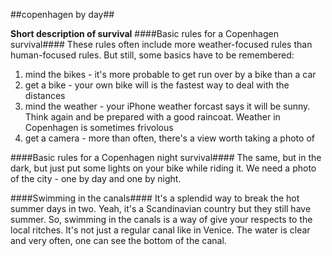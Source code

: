 ##copenhagen by day##

**Short description of survival**
####Basic rules for a Copenhagen survival####
These rules often include more weather-focused rules than human-focused rules. But still, some basics have to be remembered:
<ol>
<li>mind the bikes - it's more probable to get run over by a bike than a car</li>
<li>get a bike - your own bike will is the fastest way to deal with the distances</li>
<li>mind the weather - your iPhone weather forcast says it will be sunny. Think again and be prepared with a good raincoat. Weather in Copenhagen is sometimes frivolous</li>
<li>get a camera - more than often, there's a view worth taking a photo of</li>
  </ol>


####Basic rules for a Copenhagen night survival####
The same, but in the dark, but just put some lights on your bike while riding it.
We need a photo of the city - one by day and one by night.

####Swimming in the canals####
It's a splendid way to break the hot summer days in two. Yeah, it's a Scandinavian country but they still have summer. So, swimming in the canals is a way of give your respects to the local ritches. It's not just a regular canal like in Venice. The water is clear and very often, one can see the bottom of the canal.

